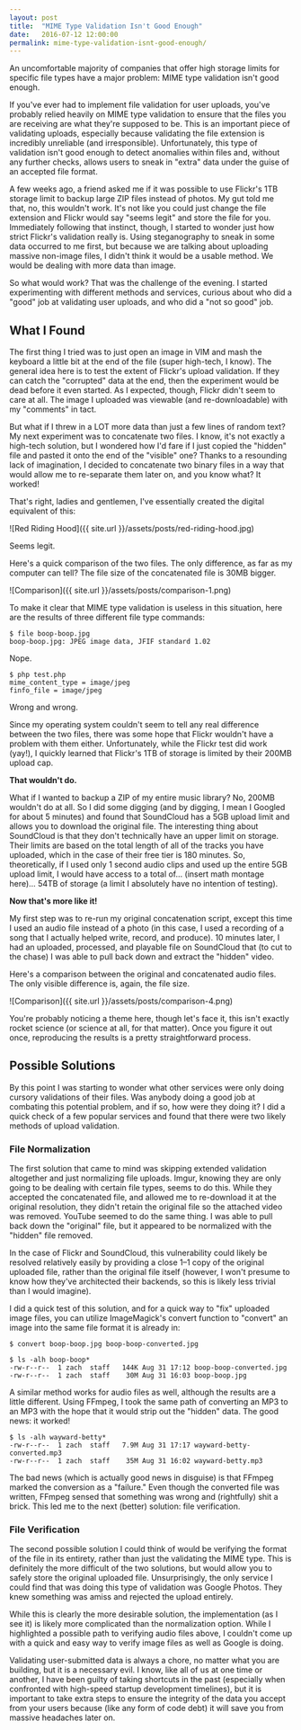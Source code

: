 ```yaml
---
layout: post
title:  "MIME Type Validation Isn't Good Enough"
date:   2016-07-12 12:00:00
permalink: mime-type-validation-isnt-good-enough/
---
```

An uncomfortable majority of companies that offer high storage limits for specific file types have a major problem: MIME type validation isn't good enough.

If you've ever had to implement file validation for user uploads, you've probably relied heavily on MIME type validation to ensure that the files you are receiving are what they're supposed to be. This is an important piece of validating uploads, especially because validating the file extension is incredibly unreliable (and irresponsible). Unfortunately, this type of validation isn't good enough to detect anomalies within files and, without any further checks, allows users to sneak in "extra" data under the guise of an accepted file format.

A few weeks ago, a friend asked me if it was possible to use Flickr's 1TB storage limit to backup large ZIP files instead of photos. My gut told me that, no, this wouldn't work. It's not like you could just change the file extension and Flickr would say "seems legit" and store the file for you. Immediately following that instinct, though, I started to wonder just how strict Flickr's validation really is. Using steganography to sneak in some data occurred to me first, but because we are talking about uploading massive non-image files, I didn't think it would be a usable method. We would be dealing with more data than image.

So what would work? That was the challenge of the evening. I started experimenting with different methods and services, curious about who did a "good" job at validating user uploads, and who did a "not so good" job.

## What I Found

The first thing I tried was to just open an image in VIM and mash the keyboard a little bit at the end of the file (super high-tech, I know). The general idea here is to test the extent of Flickr's upload validation. If they can catch the "corrupted" data at the end, then the experiment would be dead before it even started. As I expected, though, Flickr didn't seem to care at all. The image I uploaded was viewable (and re-downloadable) with my "comments" in tact.

But what if I threw in a LOT more data than just a few lines of random text? My next experiment was to concatenate two files. I know, it's not exactly a high-tech solution, but I wondered how I'd fare if I just copied the "hidden" file and pasted it onto the end of the "visible" one? Thanks to a resounding lack of imagination, I decided to concatenate two binary files in a way that would allow me to re-separate them later on, and you know what? It worked!

That's right, ladies and gentlemen, I've essentially created the digital equivalent of this:

![Red Riding Hood]({{ site.url }}/assets/posts/red-riding-hood.jpg)

Seems legit.

Here's a quick comparison of the two files. The only difference, as far as my computer can tell? The file size of the concatenated file is 30MB bigger.

![Comparison]({{ site.url }}/assets/posts/comparison-1.png)

To make it clear that MIME type validation is useless in this situation, here are the results of three different file type commands:

```
$ file boop-boop.jpg
boop-boop.jpg: JPEG image data, JFIF standard 1.02
```

Nope.

```
$ php test.php
mime_content_type = image/jpeg
finfo_file = image/jpeg
```

Wrong and wrong.

Since my operating system couldn't seem to tell any real difference between the two files, there was some hope that Flickr wouldn't have a problem with them either. Unfortunately, while the Flickr test did work (yay!), I quickly learned that Flickr's 1TB of storage is limited by their 200MB upload cap.

**That wouldn't do.**

What if I wanted to backup a ZIP of my entire music library? No, 200MB wouldn't do at all. So I did some digging (and by digging, I mean I Googled for about 5 minutes) and found that SoundCloud has a 5GB upload limit and allows you to download the original file. The interesting thing about SoundCloud is that they don't technically have an upper limit on storage. Their limits are based on the total length of all of the tracks you have uploaded, which in the case of their free tier is 180 minutes. So, theoretically, if I used only 1 second audio clips and used up the entire 5GB upload limit, I would have access to a total of… (insert math montage here)… 54TB of storage (a limit I absolutely have no intention of testing).

**Now that's more like it!**

My first step was to re-run my original concatenation script, except this time I used an audio file instead of a photo (in this case, I used a recording of a song that I actually helped write, record, and produce). 10 minutes later, I had an uploaded, processed, and playable file on SoundCloud that (to cut to the chase) I was able to pull back down and extract the "hidden" video.

Here's a comparison between the original and concatenated audio files. The only visible difference is, again, the file size.

![Comparison]({{ site.url }}/assets/posts/comparison-4.png)

You're probably noticing a theme here, though let's face it, this isn't exactly rocket science (or science at all, for that matter). Once you figure it out once, reproducing the results is a pretty straightforward process.

## Possible Solutions

By this point I was starting to wonder what other services were only doing cursory validations of their files. Was anybody doing a good job at combating this potential problem, and if so, how were they doing it? I did a quick check of a few popular services and found that there were two likely methods of upload validation.

### File Normalization

The first solution that came to mind was skipping extended validation altogether and just normalizing file uploads. Imgur, knowing they are only going to be dealing with certain file types, seems to do this. While they accepted the concatenated file, and allowed me to re-download it at the original resolution, they didn't retain the original file so the attached video was removed. YouTube seemed to do the same thing. I was able to pull back down the "original" file, but it appeared to be normalized with the "hidden" file removed.

In the case of Flickr and SoundCloud, this vulnerability could likely be resolved relatively easily by providing a close 1–1 copy of the original uploaded file, rather than the original file itself (however, I won't presume to know how they've architected their backends, so this is likely less trivial than I would imagine).

I did a quick test of this solution, and for a quick way to "fix" uploaded image files, you can utilize ImageMagick's convert function to "convert" an image into the same file format it is already in:

```
$ convert boop-boop.jpg boop-boop-converted.jpg

$ ls -alh boop-boop*
-rw-r--r--  1 zach  staff   144K Aug 31 17:12 boop-boop-converted.jpg
-rw-r--r--  1 zach  staff    30M Aug 31 16:03 boop-boop.jpg
```

A similar method works for audio files as well, although the results are a little different. Using FFmpeg, I took the same path of converting an MP3 to an MP3 with the hope that it would strip out the "hidden" data. The good news: it worked!

```
$ ls -alh wayward-betty*
-rw-r--r--  1 zach  staff   7.9M Aug 31 17:17 wayward-betty-converted.mp3
-rw-r--r--  1 zach  staff    35M Aug 31 16:02 wayward-betty.mp3
```

The bad news (which is actually good news in disguise) is that FFmpeg marked the conversion as a "failure." Even though the converted file was written, FFmpeg sensed that something was wrong and (rightfully) shit a brick. This led me to the next (better) solution: file verification.

### File Verification
The second possible solution I could think of would be verifying the format of the file in its entirety, rather than just the validating the MIME type. This is definitely the more difficult of the two solutions, but would allow you to safely store the original uploaded file. Unsurprisingly, the only service I could find that was doing this type of validation was Google Photos. They knew something was amiss and rejected the upload entirely.

While this is clearly the more desirable solution, the implementation (as I see it) is likely more complicated than the normalization option. While I highlighted a possible path to verifying audio files above, I couldn't come up with a quick and easy way to verify image files as well as Google is doing.

Validating user-submitted data is always a chore, no matter what you are building, but it is a necessary evil. I know, like all of us at one time or another, I have been guilty of taking shortcuts in the past (especially when confronted with high-speed startup development timelines), but it is important to take extra steps to ensure the integrity of the data you accept from your users because (like any form of code debt) it will save you from massive headaches later on.
